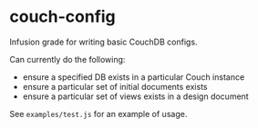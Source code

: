 # couch-config

Infusion grade for writing basic CouchDB configs.

Can currently do the following:
* ensure a specified DB exists in a particular Couch instance
* ensure a particular set of initial documents exists
* ensure a particular set of views exists in a design document

See `examples/test.js` for an example of usage.
